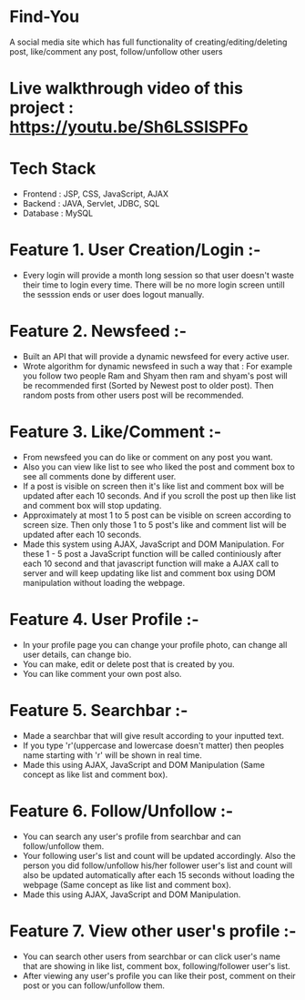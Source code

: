 # Find-You
A social media site which has full functionality of creating/editing/deleting post, like/comment any post, follow/unfollow other users

# Live walkthrough video of this project : https://youtu.be/Sh6LSSISPFo

# Tech Stack 
- Frontend : JSP, CSS, JavaScript, AJAX
- Backend : JAVA, Servlet, JDBC, SQL
- Database : MySQL

# Feature 1. User Creation/Login :-
- Every login will provide a month long session so that user doesn't waste their time to login every time. There will be no more login screen untill the sesssion ends or user does logout manually.

# Feature 2. Newsfeed :-
- Built an API that will provide a dynamic newsfeed for every active user.
- Wrote algorithm for dynamic newsfeed in such a way that :
For example you follow two people Ram and Shyam then ram and shyam's post will be recommended first (Sorted by Newest post to older post). Then random posts from other users post will be recommended.

# Feature 3. Like/Comment :-
- From newsfeed you can do like or comment on any post you want.
- Also you can view like list to see who liked the post and comment box to see all comments done by different user.
- If a post is visible on screen then it's like list and comment box will be updated after each 10 seconds. And if you scroll the post up then like list and comment box will stop updating.
- Approximately at most 1 to 5 post can be visible on screen according to screen size. Then only those 1 to 5 post's like and comment list will be updated after each 10 seconds.
- Made this system using AJAX, JavaScript and DOM Manipulation. For these 1 - 5 post a JavaScript function will be called continiously after each 10 second and that javascript function will make a AJAX call to server and will keep updating like list and comment box using DOM manipulation without loading the webpage.

# Feature 4. User Profile :-
- In your profile page you can change your profile photo, can change all user details, can change bio.
- You can make, edit or delete post that is created by you.
- You can like comment your own post also.

# Feature 5. Searchbar :-
- Made a searchbar that will give result according to your inputted text.
- If you type 'r'(uppercase and lowercase doesn't matter) then peoples name starting with 'r' will be shown in real time.
- Made this using AJAX, JavaScript and DOM Manipulation (Same concept as like list and comment box).

# Feature 6. Follow/Unfollow :-
- You can search any user's profile from searchbar and can follow/unfollow them.
- Your following user's list and count will be updated accordingly. Also the person you did follow/unfollow his/her follower user's list and count will also be updated automatically after each 15 seconds without loading the webpage (Same concept as like list and comment box).
- Made this using AJAX, JavaScript and DOM Manipulation.

# Feature 7. View other user's profile :-
- You can search other users from searchbar or can click user's name that are showing in like list, comment box, following/follower user's list.
- After viewing any user's profile you can like their post, comment on their post or you can follow/unfollow them.
